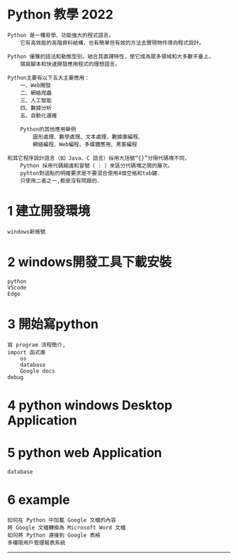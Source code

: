 # Python 教學 2022
    Python 是一種易學、功能強大的程式語言。
        它有高效能的高階資料結構，也有簡單但有效的方法去實現物件導向程式設計。
  
    Python 優雅的語法和動態型別，結合其直譯特性，使它成為眾多領域和大多數平臺上，
        撰寫腳本和快速開發應用程式的理想語言。
        
    Python主要有以下五大主要應用：
        一、Web開發
        二、網絡爬蟲
        三、人工智能
        四、數據分析
        五、自動化運維
        
        Python的其他應用舉例
            圖形處理、數學處理、文本處理、數據庫編程、
            網絡編程、Web編程、多媒體應用、黑客編程

    和其它程序設計語言（如 Java、C 語言）採用大括號“{}”分隔代碼塊不同，
        Python 採用代碼縮進和冒號（ : ）來區分代碼塊之間的層次。
        pyhton對這點的明確要求是不要混合使用4個空格和tab鍵.
        只使用二者之一,都是沒有問題的.
 
# 1 建立開發環境
    windows新帳號


# 2 windows開發工具下載安裝
    python
    VScode
    Edge
    

# 3 開始寫python
    寫 program 流程簡介, 
    import 函式庫
        os
        database
        Google docs
    debug
    
# 4 python windows Desktop Application
 
 
# 5 python web Application
    database


# 6 example
    如何在 Python 中加載 Google 文檔的內容
    將 Google 文檔轉換為 Microsoft Word 文檔
    如何將 Python 連接到 Google 表格
    多權限用戶管理報表系統




  ---
    
    
    

